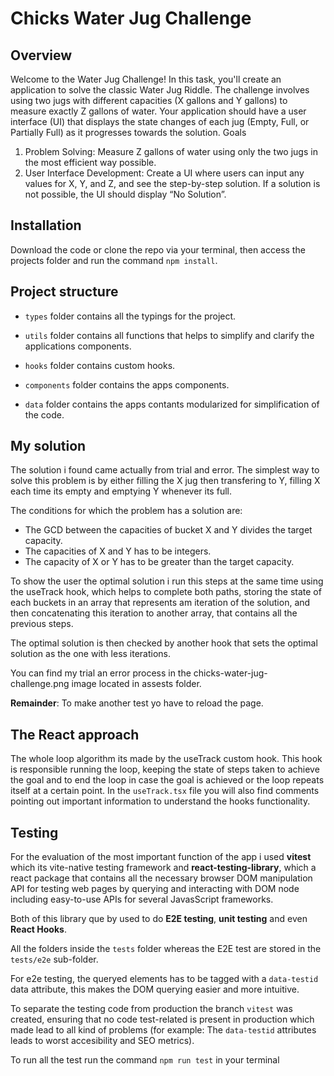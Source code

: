 # Chicks Water Jug Challenge

## Overview

Welcome to the Water Jug Challenge! In this task, you'll create an application to
solve the classic Water Jug Riddle. The challenge involves using two jugs with
different capacities (X gallons and Y gallons) to measure exactly Z gallons of water.
Your application should have a user interface (UI) that displays the state changes
of each jug (Empty, Full, or Partially Full) as it progresses towards the solution.
Goals

1. Problem Solving: Measure Z gallons of water using only the two jugs in the
   most efficient way possible.
2. User Interface Development: Create a UI where users can input any values
   for X, Y, and Z, and see the step-by-step solution. If a solution is not
   possible, the UI should display “No Solution”.

## Installation

Download the code or clone the repo via your terminal, then access the projects folder
and run the command `npm install`.

## Project structure

- `types` folder contains all the typings for the project.

- `utils` folder contains all functions that helps to simplify and clarify the applications components.

- `hooks` folder contains custom hooks.

- `components` folder contains the apps components.

- `data` folder contains the apps contants modularized for simplification of the code.

## My solution

The solution i found came actually from trial and error. The simplest way to solve this problem
is by either filling the X jug then transfering to Y, filling X each time its empty and emptying
Y whenever its full.

The conditions for which the problem has a solution are:

- The GCD between the capacities of bucket X and Y divides the target capacity.
- The capacities of X and Y has to be integers.
- The capacity of X or Y has to be greater than the target capacity.

To show the user the optimal solution i run this steps at the same time using the useTrack hook,
which helps to complete both paths, storing the state of each buckets in an array that represents
am iteration of the solution, and then concatenating this iteration to another array, that contains
all the previous steps.

The optimal solution is then checked by another hook that sets the optimal solution as the one
with less iterations.

You can find my trial an error process in the chicks-water-jug-challenge.png image located in assests
folder.

**Remainder**: To make another test yo have to reload the page.

## The React approach

The whole loop algorithm its made by the useTrack custom hook. This hook is responsible running the loop, keeping the state
of steps taken to achieve the goal and to end the loop in case the goal is achieved or the loop repeats itself at a certain point.
In the `useTrack.tsx` file you will also find comments pointing out important information to understand the hooks functionality.

## Testing

For the evaluation of the most important function of the app i used **vitest** which its vite-native testing framework and
**react-testing-library**, which a react package that contains all the necessary browser DOM manipulation API for testing
web pages by querying and interacting with DOM node including easy-to-use APIs for several JavasScript frameworks.

Both of this library que by used to do **E2E testing**, **unit testing** and even **React Hooks**.

All the folders inside the `tests` folder whereas the E2E test are stored in the `tests/e2e` sub-folder.

For e2e testing, the queryed elements has to be tagged with a `data-testid` data attribute, this makes the DOM querying
easier and more intuitive.

To separate the testing code from production the branch `vitest` was created, ensuring that no code test-related
is present in production which made lead to all kind of problems (for example: The `data-testid` attributes leads to
worst accesibility and SEO metrics).

To run all the test run the command `npm run test` in your terminal
